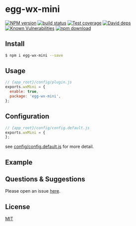 # egg-wx-mini

[![NPM version][npm-image]][npm-url]
[![build status][travis-image]][travis-url]
[![Test coverage][codecov-image]][codecov-url]
[![David deps][david-image]][david-url]
[![Known Vulnerabilities][snyk-image]][snyk-url]
[![npm download][download-image]][download-url]

[npm-image]: https://img.shields.io/npm/v/egg-wx-mini.svg?style=flat-square
[npm-url]: https://npmjs.org/package/egg-wx-mini
[travis-image]: https://img.shields.io/travis/eggjs/egg-wx-mini.svg?style=flat-square
[travis-url]: https://travis-ci.org/eggjs/egg-wx-mini
[codecov-image]: https://img.shields.io/codecov/c/github/eggjs/egg-wx-mini.svg?style=flat-square
[codecov-url]: https://codecov.io/github/eggjs/egg-wx-mini?branch=master
[david-image]: https://img.shields.io/david/eggjs/egg-wx-mini.svg?style=flat-square
[david-url]: https://david-dm.org/eggjs/egg-wx-mini
[snyk-image]: https://snyk.io/test/npm/egg-wx-mini/badge.svg?style=flat-square
[snyk-url]: https://snyk.io/test/npm/egg-wx-mini
[download-image]: https://img.shields.io/npm/dm/egg-wx-mini.svg?style=flat-square
[download-url]: https://npmjs.org/package/egg-wx-mini

<!--
Description here.
-->

## Install

```bash
$ npm i egg-wx-mini --save
```

## Usage

```js
// {app_root}/config/plugin.js
exports.wxMini = {
  enable: true,
  package: 'egg-wx-mini',
};
```

## Configuration

```js
// {app_root}/config/config.default.js
exports.wxMini = {
};
```

see [config/config.default.js](config/config.default.js) for more detail.

## Example

<!-- example here -->

## Questions & Suggestions

Please open an issue [here](https://github.com/eggjs/egg/issues).

## License

[MIT](LICENSE)
